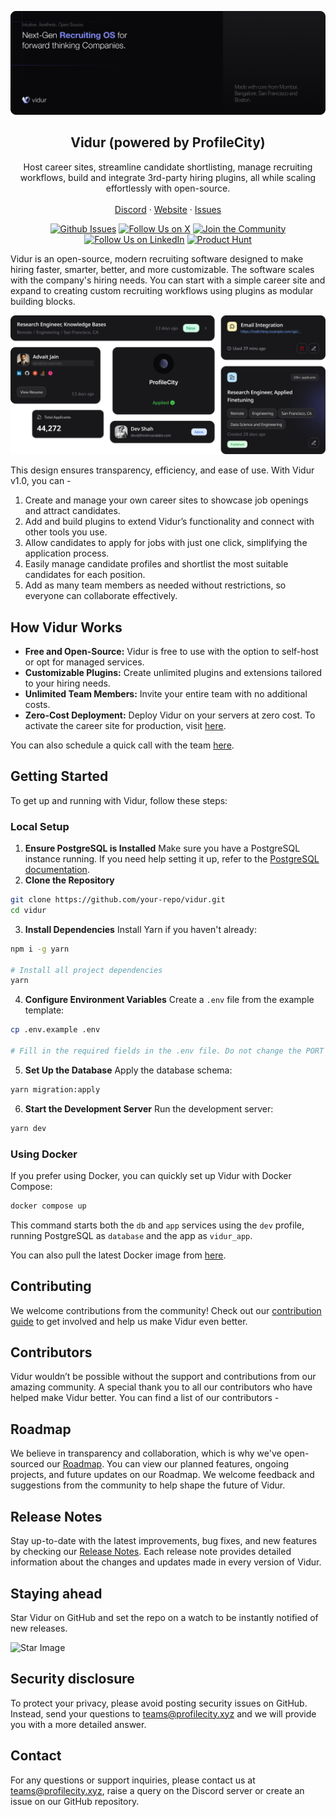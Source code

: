 <p align="center">
  <a href="https://github.com/profilecity/vidur">
   <img src="./header.png" alt="Logo">
  </a>

<h2 align="center">Vidur (powered by ProfileCity)</h3>

<p align="center">
    Host career sites, streamline candidate shortlisting, manage recruiting workflows, build and integrate 3rd-party hiring plugins, all while scaling effortlessly with open-source.
    <br /><br />
    <a href="https://discord.gg/9ms5uYF8xF">Discord</a>
    ·
    <a href="https://www.profilecity.xyz/vidur">Website</a>
    ·
    <a href="https://github.com/profilecity/vidur/issues">Issues</a>
  </p>
</p>

<p align="center">
  <a href="https://github.com/profilecity/vidur/"><img src="https://img.shields.io/github/stars/profilecity/vidur?style=social" alt="Github Issues"></a>
   <a href="https://x.com/profilecityhq"><img src="https://img.shields.io/twitter/follow/profilecityhq" alt="Follow Us on X"></a>
   <a href="https://discord.com/invite/cRaukv9dJ2"><img src="https://img.shields.io/badge/Discord%20-%20Join%20the%20Community%20-%20%235865F2" alt="Join the Community"></a>
   <a href="https://www.linkedin.com/company/profilecity"><img src="https://img.shields.io/badge/LinkedIn-Profilecity-blue" alt="Follow Us on LinkedIn"></a>
   <a href="https://www.producthunt.com/products/vidur"><img src="https://img.shields.io/badge/Product%20Hunt%20-%20Vidur%20-%20%23DA552F" alt="Product Hunt"></a>
</p>

Vidur is an open-source, modern recruiting software designed to make hiring faster, smarter, better, and more customizable. The software scales with the company's hiring needs. You can start with a simple career site and expand to creating custom recruiting workflows using plugins as modular building blocks.

![banner](banner.png)

This design ensures transparency, efficiency, and ease of use. With Vidur v1.0, you can -

1. Create and manage your own career sites to showcase job openings and attract candidates.
2. Add and build plugins to extend Vidur’s functionality and connect with other tools you use.
3. Allow candidates to apply for jobs with just one click, simplifying the application process.
4. Easily manage candidate profiles and shortlist the most suitable candidates for each position.
5. Add as many team members as needed without restrictions, so everyone can collaborate effectively.

## How Vidur Works

- **Free and Open-Source:** Vidur is free to use with the option to self-host or opt for managed services.
- **Customizable Plugins:** Create unlimited plugins and extensions tailored to your hiring needs.
- **Unlimited Team Members:** Invite your entire team with no additional costs.
- **Zero-Cost Deployment:** Deploy Vidur on your servers at zero cost. To activate the career site for production, visit [here](https://tally.so/r/nGD0GO).

You can also schedule a quick call with the team [here](https://calendly.com/0xdevshah).

## Getting Started

To get up and running with Vidur, follow these steps:

### Local Setup

1. **Ensure PostgreSQL is Installed** Make sure you have a PostgreSQL instance running. If you need help setting it up, refer to the [PostgreSQL documentation](https://www.postgresql.org/docs/).
2. **Clone the Repository**

```bash
git clone https://github.com/your-repo/vidur.git
cd vidur
```

3. **Install Dependencies** Install Yarn if you haven't already:

```bash
npm i -g yarn

# Install all project dependencies
yarn
```

4. **Configure Environment Variables** Create a `.env` file from the example template:

```bash
cp .env.example .env

# Fill in the required fields in the .env file. Do not change the PORT value.
```

5. **Set Up the Database** Apply the database schema:

```bash
yarn migration:apply
```

6.  **Start the Development Server** Run the development server:

```bash
yarn dev
```

### Using Docker

If you prefer using Docker, you can quickly set up Vidur with Docker Compose:

```bash
docker compose up
```

This command starts both the `db` and `app` services using the `dev` profile, running PostgreSQL as `database` and the app as `vidur_app`.

You can also pull the latest Docker image from [here](https://hub.docker.com/r/profilecity/vidur/tags).

## Contributing

We welcome contributions from the community! Check out our [contribution guide](./CONTRIBUTING.md) to get involved and help us make Vidur even better.

## Contributors

Vidur wouldn’t be possible without the support and contributions from our amazing community. A special thank you to all our contributors who have helped make Vidur better. You can find a list of our contributors -

<!-- ALL-CONTRIBUTORS-LIST:START - Do not remove or modify this section -->
<!-- prettier-ignore-start -->
<!-- markdownlint-disable -->

<!-- markdownlint-restore -->
<!-- prettier-ignore-end -->

<!-- ALL-CONTRIBUTORS-LIST:END -->

## Roadmap

We believe in transparency and collaboration, which is why we've open-sourced our [Roadmap](https://github.com/orgs/profilecity/projects/5). You can view our planned features, ongoing projects, and future updates on our Roadmap. We welcome feedback and suggestions from the community to help shape the future of Vidur.

## Release Notes

Stay up-to-date with the latest improvements, bug fixes, and new features by checking our [Release Notes](https://github.com/profilecity/vidur/releases). Each release note provides detailed information about the changes and updates made in every version of Vidur.

## Staying ahead

Star Vidur on GitHub and set the repo on a watch to be instantly notified of new releases.

![Star Image](asset/star-repo.gif)

## Security disclosure

To protect your privacy, please avoid posting security issues on GitHub. Instead, send your questions to teams@profilecity.xyz and we will provide you with a more detailed answer.

## Contact

For any questions or support inquiries, please contact us at teams@profilecity.xyz, raise a query on the Discord server or create an issue on our GitHub repository.
